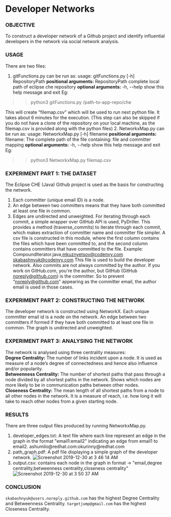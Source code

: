 # Developer Networks

### OBJECTIVE
To construct a developer network of a Github project and identify influential developers in the network via social network analysis.

### USAGE
There are two files:
1. gitFunctions.py can be run as:
usage: gitFunctions.py [-h] RepositoryPath
**positional arguments:**
  RepositoryPath  complete local path of eclipse che repository
**optional arguments:**
  -h, --help      show this help message and exit
Eg:
 >>python3 gitFunctions.py /path-to-app-repo/che

This will create “filemap.csv” which will be used to run next python file.
It takes about 6 minutes for the execution. (This step can also be skipped if you do not have a clone of the repository on your local machine, as the filemap.csv is provided along with the python files)
2. NetworkxMap.py can be run as:
usage: NetworkxMap.py [-h] filename
**positional arguments:**
filename: The complete path of the file containing: file and committer mapping
**optional arguments:**
  -h, --help  show this help message and exit
Eg:
>>python3 NetworkxMap.py filemap.csv

### EXPERIMENT PART 1: THE DATASET
The Eclipse CHE (Java) Github project is used as the basis for constructing the network.
1. Each committer (unique email ID) is a node.
2. An edge between two committers means that they have both committed at least one file
in common.
3. Edges are undirected and unweighted.
For iterating through each commit, a simple wrapper over GitHub API is used, PyDriller. This provides a method (traverse_commits) to iterate through each commit, which makes extraction of committer name and committer file simpler. A csv file is constructed in this module, where the first column contains the files which have been committed to, and the second column contains committers that have committed to the file. Example:
CompoundIterator.java,mkuznyetsov@codenvy.com skabashnyuk@codenvy.com
This file is used to build the developer network.
Also commits are not always committed by the author. If you work on GitHub.com, you're the author, but GitHub (GitHub <noreply@github.com>) is the committer. So to prevent “noreply@github.com” appearing as the committer email, the author email is used in those cases.

### EXPERIMENT PART 2: CONSTRUCTING THE NETWORK
The developer network is constructed using NetworkX. Each unique committer email id is a node on the network. An edge between two committers if formed if they have both committed to at least one file in common. The graph is undirected and unweighted.

### EXPERIMENT PART 3: ANALYSING THE NETWORK
The network is analysed using three centrality measures:<br />
**Degree Centrality:** The number of links incident upon a node. It is used as measure of a node’s degree of connectedness and hence also influence and/or popularity.<br />
**Betweenness Centrality:** The number of shortest paths that pass through a node divided by all shortest paths in the network. Shows which nodes are more likely to be in communication paths between other nodes.<br />
**Closeness Centrality:** The mean length of all shortest paths from a node to all other nodes in the network. It is a measure of reach, i.e. how long it will take to reach other nodes from a given starting node.<br />

### RESULTS
There are three output files produced by running NetworkxMap.py.
1. developer_edges.txt: A text file where each line represent an edge in the graph in the format "email1:email2" indicating an edge from email1 to email2. 
ashumilo@redhat&#46;com:okurinny@redhat\.com
2. path_graph.pdf: A pdf file displaying a simple graph of the developer network.
![Screenshot 2019-12-30 at 3 46 14 AM](https://user-images.githubusercontent.com/42880317/71574585-5e6ffa00-2ab7-11ea-9bb0-6bbe36afb257.png)
3. output.csv: contains each node in the graph in format → "email,degree centrality,betweenness centrality,closeness centrality"
![Screenshot 2019-12-30 at 3 50 37 AM](https://user-images.githubusercontent.com/42880317/71574784-51073f80-2ab8-11ea-8d4a-8db7b18614da.png)

### CONCLUSION
`skabashnyuk@users.noreply.github.com` has the highest Degree Centrality and Betweenness Centrality.
`targetjump@gmail.com` has the highest Closeness Centrality.
